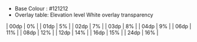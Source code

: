 * Base Colour : #121212
* Overlay table:
Elevation level	White overlay
transparency
  
| 00dp | 0%  | 
| 01dp | 5%  |
| 02dp | 7%  |
| 03dp | 8%  |
| 04dp | 9%  |
| 06dp | 11% |
| 08dp | 12% |
| 12dp | 14% |
| 16dp | 15% |
| 24dp | 16% |

